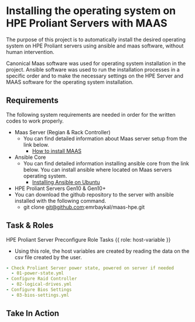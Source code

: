 Installing the operating system on HPE Proliant Servers with MAAS
=====================

The purpose of this project is to automatically install the desired operating system on HPE Proliant servers using ansible and maas software, without human intervention.

Canonical Maas software was used for operating system installation in the project. Ansible software was used to run the installation processes in a specific order and to make the necessary settings on the HPE Server and MAAS software for the operating system installation.

Requirements
------------

The following system requirements are needed in order for the written codes to work properly.

 - Maas Server (Regian & Rack Controller)
   - You can find detailed information about Maas server setup from the link below.
      - [How to install MAAS](https://maas.io/docs/how-to-install-maas)
 - Ansible Core
   - You can find detailed information installing ansible core from the link below. You can install ansible where located on Maas servers operating system.
      - [Installing Ansible on Ubuntu](https://docs.ansible.com/ansible/2.9/installation_guide/intro_installation.html#installing-ansible-on-ubuntu) 
 - HPE Proliant Servers Gen10 & Gen10+ 
 -  You can download the github repository to the server with ansible installed with the following command.
    - git clone git@github.com:emrbaykal/maas-hpe.git
 

Task & Roles
------------

HPE Proliant Server Preconfigure Role Tasks {{ role: host-variable }}
   - Using this role, the host variables are created by reading the data on the csv file created by the user.
```yaml
- Check Proliant Server power state, powered on server if needed
  - 01-power-state.yml
- Configure Raid Controller
  - 02-logical-drives.yml
- Configure Bios Settings
  - 03-bios-settings.yml

 ```
 Take In Action
 -----------

 